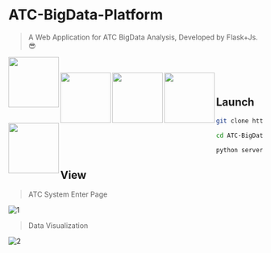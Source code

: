# ATC-BigData-Platform
> A Web Application for ATC BigData Analysis, Developed by Flask+Js. 😎

<img src='https://img.shields.io/badge/version-1.0.0-blue.svg'  align='left' style=' width:100px'/></br>

<img src='https://img.shields.io/badge/python-3.5.7-blue.svg'  align='left' style=' width:100px'/>

<img src='https://img.shields.io/badge/flask-1.0.2-blue.svg'  align='left' style=' width:100px'/>

<img src='https://img.shields.io/badge/neo4j-3.5.7-orange.svg'  align='left' style=' width:100px'/>

<img src='https://img.shields.io/badge/License-MIT-yellow.svg'  align='left' style=' width:100px'/></br>

## Launch

```bash
git clone https://github.com/dbgns/package-delivery

cd ATC-BigData-Platform

python server.py
```

## View

> ATC System Enter Page

![1](http://kylinhub.oss-cn-shanghai.aliyuncs.com/2019-08-06-2.jpg)

> Data Visualization

![2](http://kylinhub.oss-cn-shanghai.aliyuncs.com/2019-08-10-1.jpg)